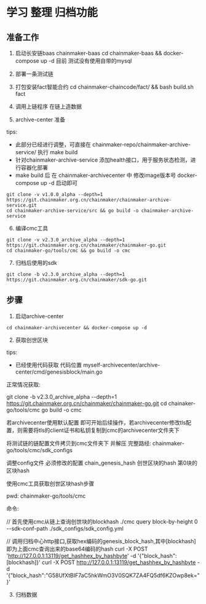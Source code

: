# 学习 整理 归档功能

## 准备工作

1. 启动长安链baas chainmaker-baas
   cd chainmaker-baas && docker-compose up -d
   目前 测试没有使用自带的mysql

2. 部署一条测试链

3. 打包安装fact智能合约
   cd chainmaker-chaincode/fact/ && bash build.sh fact

4. 调用上链程序 在链上造数据

5. archive-center 准备

tips:

* 此部分已经进行调整，可直接在 chainmaker-repo/chainmaker-archive-service/ 执行 make build
* 针对chainmaker-archive-service 添加health接口，用于服务状态检测，进行容器化部署
* make build 后 在 chainmaker-archivecenter 中 修改image版本号 docker-compose up -d 启动即可

```shell
git clone -v v1.0.0_alpha --depth=1 https://git.chainmaker.org.cn/chainmaker/chainmaker-archive-service.git
cd chainmaker-archive-service/src && go build -o chainmaker-archive-service
```

6. 编译cmc工具

```shell
git clone -v v2.3.0_archive_alpha --depth=1 https://git.chainmaker.org.cn/chainmaker/chainmaker-go.git
cd chainmaker-go/tools/cmc && go build -o cmc
```

7. 归档后使用的sdk

```shell
git clone -b v2.3.0_archive_alpha --depth=1 https://git.chainmaker.org.cn/chainmaker/sdk-go.git
```

## 步骤

1. 启动archive-center

```shell
cd chainmaker-archivecenter && docker-compose up -d 
```

2. 获取创世区块

tips:

* 已经使用代码获取 代码位置 myself-archivecenter/archive-center/cmd/genesisblock/main.go

正常情况获取:

git clone -b v2.3.0_archive_alpha --depth=1 https://git.chainmaker.org.cn/chainmaker/chainmaker-go.git
cd chainaker-go/tools/cmc
go build -o cmc

若archivecenter使用默认配置 即可开始后续操作，若archivecenter修改tls配置，则需要将tls的client证书和私钥复制到cmc的archivecenter文件夹下

将测试链的链配置文件拷贝到cmc文件夹下 并解压
完整路经: chainmaker-go/tools/cmc/sdk_configs

调整config文件
必须修改的配置
chain_genesis_hash 创世区块的hash 第0块的区块hash

使用cmc工具获取创世区块hash步骤

pwd:
chainmaker-go/tools/cmc

命令:

// 首先使用cmc从链上查询创世块的blockhash
./cmc query block-by-height 0 --sdk-conf-path ./sdk_configs/sdk_config.yml

// 调用归档中心http接口,获取hex编码的genesis_block_hash,其中[blockhash]即为上面cmc查询出来的base64编码的hash
curl -X POST 'http://127.0.0.1:13119/get_hashhex_by_hashbyte' -d '{"block_hash": [blockhash]}'
curl -X POST http://127.0.0.1:13119/get_hashhex_by_hashbyte -d '{"block_hash":"G58UfXtBIF7aC5hkWmO3V0SQK7ZA4FQ5df6KZOwp8ek="}'

3. 归档数据


